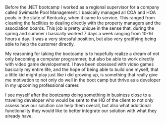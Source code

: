 Before the .NET bootcamp I worked as a regional supervisor for a company called Swimsafe Pool Management. I basically managed all COA and HOA pools in the state of Kentucky, when it came to service. This ranged from cleaning the facilities to dealing directly with the property managers and the association boards. This job is pretty unique in the sense that, during the spring and summer i basically worked 7 days a week ranging from 10-16 hours a day. It was a very stressful position, but also very gratifying being able to help the customer directly.

My reasoning for taking the bootcamp is to hopefully realize a dream of not only becoming a computer programmer, but also be able to work directly with video game developement. I have been obsessed with video games basically my entire life, and the hope of being able to build one myself, that a little kid might play just like i did growing up, is something that really give me motivation to not only do well in the boot camp but thrive as a developer in my upcoming professional career.

I see myself after the bootcamp doing something in business close to a traveling developer who would be sent to the HQ of the client to not only assess how our solution can help them overall, but also what additional functionality they would like to better integrate our solution with what they already have.